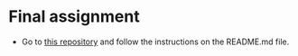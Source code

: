 # Final assignment
- Go to [this repository](https://github.com/aniervs/final-assignment-python/tree/main) and follow the instructions on the README.md file.

